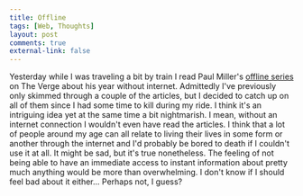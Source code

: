 ```yaml
--- 
title: Offline
tags: [Web, Thoughts]
layout: post
comments: true
external-link: false
---
```


Yesterday while I was traveling a bit by train I read Paul Miller's [offline series](http://www.theverge.com/label/offline "Paul Miller's offline series on The Verge") on The Verge about his year without internet. Admittedly I've previously only skimmed through a couple of the articles, but I decided to catch up on all of them since I had some time to kill during my ride. I think it's an intriguing idea yet at the same time a bit nightmarish. I mean, without an internet connection I wouldn't even have read the articles. I think that a lot of people around my age can all relate to living their lives in some form or another through the internet and I'd probably be bored to death if I couldn't use it at all. It might be sad, but it's true nonetheless. The feeling of not being able to have an immediate access to instant information about pretty much anything would be more than overwhelming. I don't know if I should feel bad about it either... Perhaps not, I guess?